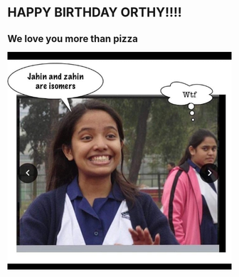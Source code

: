 #                                                      HAPPY BIRTHDAY ORTHY!!!!

##                                                   We love you more than pizza

![ Weird image](Weird.jpg)
